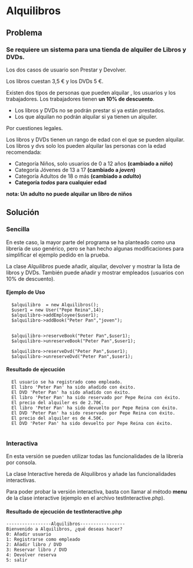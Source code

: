 # Alquilibros
## Problema

### Se requiere un sistema para una tienda de alquiler de Libros y DVDs.

Los dos casos de usuario son Prestar y Devolver.

Los libros cuestan 3,5 € y los DVDs 5 €.

Existen dos tipos de personas que pueden alquilar , los usuarios y los trabajadores. Los trabajadores tienen **un
10% de descuento**.

* Los libros y DVDs no se podrán prestar si ya están prestados.
* Los que alquilan no podrán alquilar si ya tienen un alquiler.

Por cuestiones legales.

Los libros y DVDs tienen un rango de edad con el que se pueden alquilar. Los libros y dvs solo los pueden alquilar
las personas con la edad recomendada:

* Categoría Niños, solo usuarios de 0 a 12 años **(cambiado a *niño*)**
* Categoría Jóvenes de 13 a 17 **(cambiado a *joven*)**
* Categoría Adultos de 18 o más **(cambiado a *adulto*)**
* **Categoría *todos* para cualquier edad**

**nota: Un adulto no puede alquilar un libro de niños**

## Solución

### Sencilla
En este caso, la mayor parte del programa se ha planteado como una librería de uso genérico, pero se han hecho algunas modificaciones para simplificar el ejemplo pedido en la prueba.

La clase *Alquilibros* puede añadir, alquilar, devolver y mostrar la lista de libros y DVDs. También puede añadir y mostrar empleados (usuarios con 10% de descuento).

#### Ejemplo de Uso
```
  $alquilibro  = new Alquilibros();
  $user1 = new User("Pepe Reina",14);
  $alquilibro->addEmployee($user1);
  $alquilibro->addBook("Peter Pan","joven");


  $alquilibro->reserveBook("Peter Pan",$user1);
  $alquilibro->unreserveBook("Peter Pan",$user1);

  $alquilibro->reserveDvd("Peter Pan",$user1);
  $alquilibro->unreserveDvd("Peter Pan",$user1);
  ```
#### Resultado de ejecución
```
  El usuario se ha registrado como empleado.
  El libro 'Peter Pan' ha sido añadido con éxito.
  El DVD 'Peter Pan' ha sido añadido con éxito.
  El libro 'Peter Pan' ha sido reservado por Pepe Reina con éxito.
  El precio del alquiler es de 2.70€.
  El libro 'Peter Pan' ha sido devuelto por Pepe Reina con éxito.
  El DVD 'Peter Pan' ha sido reservado por Pepe Reina con éxito.
  El precio del alquiler es de 4.50€.
  El DVD 'Peter Pan' ha sido devuelto por Pepe Reina con éxito.
  
  ```
### Interactiva

En esta versión se pueden utilizar todas las funcionalidades de la librería por consola. 

La clase Interactive hereda de Alquilibros y añade las funcionalidades interactivas. 

Para poder probar la versión interactiva, basta con llamar al método **menu** de la clase interactive (ejemplo en el archivo testInteractive.php).

#### Resultado de ejecución de testInteractive.php

```
-----------------Alquilibros-----------------
Bienvenido a Alquilibros, ¿qué deseas hacer?
0: Añadir usuario
1: Registrarse como empleado
2: Añadir libro / DVD
3: Reservar libro / DVD 
4: Devolver reserva
5: salir

```


  
